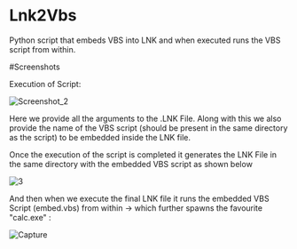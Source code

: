 # Lnk2Vbs

Python script that embeds VBS into LNK and when executed runs the VBS script from within.

#Screenshots

Execution of Script:

![Screenshot_2](https://user-images.githubusercontent.com/60843949/199551813-95de2898-e762-455f-9f4d-cd3a78ef0037.png)

Here we provide all the arguments to the .LNK File. Along with this we also provide the name of the VBS script (should be present in the same directory as the script) to be embedded inside the LNK file.

Once the execution of the script is completed it generates the LNK File in the same directory with the embedded VBS script as shown below

![3](https://user-images.githubusercontent.com/60843949/199552887-2fe8d3a4-263d-4198-b07e-761d6222338c.PNG)

And then when we execute the final LNK file it runs the embedded VBS Script (embed.vbs) from within -> which further spawns the favourite "calc.exe" :

![Capture](https://user-images.githubusercontent.com/60843949/199553429-a9ad583d-dc0d-4cee-8b22-7dd561d737de.PNG)

